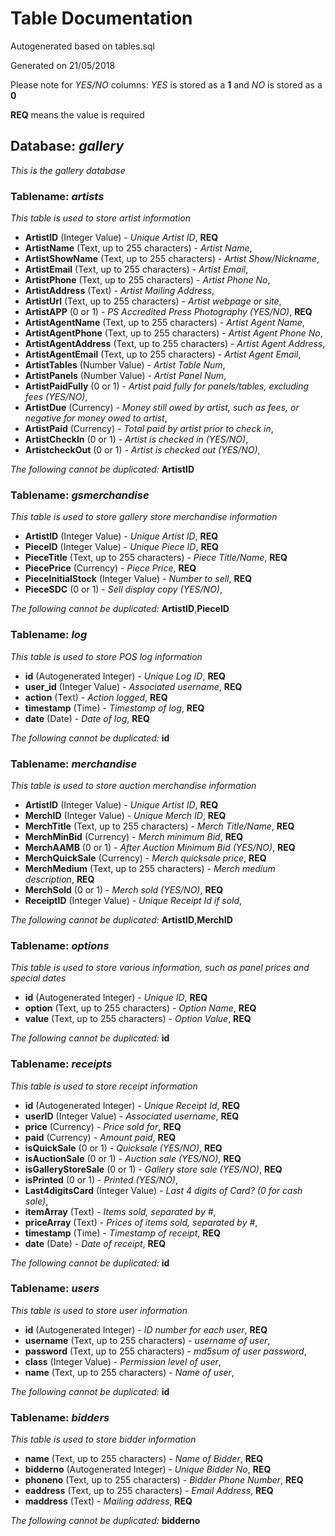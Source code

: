 # Table Documentation
Autogenerated based on tables.sql

Generated on 21/05/2018

Please note for *YES/NO* columns: *YES* is stored as a **1** and *NO* is stored as a **0**

**REQ** means the value is required

## **Database:** *gallery*

*This is the gallery database*


### **Tablename:** *artists*

*This table is used to store artist information*

* **ArtistID** (Integer Value) - *Unique Artist ID*, **REQ**
* **ArtistName** (Text, up to 255 characters) - *Artist Name*,
* **ArtistShowName** (Text, up to 255 characters) - *Artist Show/Nickname*,
* **ArtistEmail** (Text, up to 255 characters) - *Artist Email*,
* **ArtistPhone** (Text, up to 255 characters) - *Artist Phone No*,
* **ArtistAddress** (Text) - *Artist Mailing Address*,
* **ArtistUrl** (Text, up to 255 characters) - *Artist webpage or site*,
* **ArtistAPP** (0 or 1) - *PS Accredited Press Photography (YES/NO)*, **REQ**
* **ArtistAgentName** (Text, up to 255 characters) - *Artist Agent Name*,
* **ArtistAgentPhone** (Text, up to 255 characters) - *Artist Agent Phone No*,
* **ArtistAgentAddress** (Text, up to 255 characters) - *Artist Agent Address*,
* **ArtistAgentEmail** (Text, up to 255 characters) - *Artist Agent Email*,
* **ArtistTables** (Number Value) - *Artist Table Num*,
* **ArtistPanels** (Number Value) - *Artist Panel Num*,
* **ArtistPaidFully** (0 or 1) - *Artist paid fully for panels/tables, excluding fees (YES/NO)*,
* **ArtistDue** (Currency) - *Money still owed by artist, such as fees, or negative for money owed to artist*,
* **ArtistPaid** (Currency) - *Total paid by artist prior to check in*,
* **ArtistCheckIn** (0 or 1) - *Artist is checked in (YES/NO)*,
* **ArtistcheckOut** (0 or 1) - *Artist is checked out (YES/NO)*,

*The following cannot be duplicated:* **ArtistID**

### **Tablename:** *gsmerchandise*

*This table is used to store gallery store merchandise information*

* **ArtistID** (Integer Value) - *Unique Artist ID*, **REQ**
* **PieceID** (Integer Value) - *Unique Piece ID*, **REQ**
* **PieceTitle** (Text, up to 255 characters) - *Piece Title/Name*, **REQ**
* **PiecePrice** (Currency) - *Piece Price*, **REQ**
* **PieceInitialStock** (Integer Value) - *Number to sell*, **REQ**
* **PieceSDC** (0 or 1) - *Sell display copy (YES/NO)*,

*The following cannot be duplicated:* **ArtistID**,**PieceID**

### **Tablename:** *log*

*This table is used to store POS log information*

* **id** (Autogenerated Integer) - *Unique Log ID*, **REQ**
* **user_id** (Integer Value) - *Associated username*, **REQ**
* **action** (Text) - *Action logged*, **REQ**
* **timestamp** (Time) - *Timestamp of log*, **REQ**
* **date** (Date) - *Date of log*, **REQ**

*The following cannot be duplicated:* **id**

### **Tablename:** *merchandise*

*This table is used to store auction merchandise information*

* **ArtistID** (Integer Value) - *Unique Artist ID*, **REQ**
* **MerchID** (Integer Value) - *Unique Merch ID*, **REQ**
* **MerchTitle** (Text, up to 255 characters) - *Merch Title/Name*, **REQ**
* **MerchMinBid** (Currency) - *Merch minimum Bid*, **REQ**
* **MerchAAMB** (0 or 1) - *After Auction Minimum Bid (YES/NO)*, **REQ**
* **MerchQuickSale** (Currency) - *Merch quicksale price*, **REQ**
* **MerchMedium** (Text, up to 255 characters) - *Merch medium description*, **REQ**
* **MerchSold** (0 or 1) - *Merch sold (YES/NO)*, **REQ**
* **ReceiptID** (Integer Value) - *Unique Receipt Id if sold*,

*The following cannot be duplicated:* **ArtistID**,**MerchID**

### **Tablename:** *options*

*This table is used to store various information, such as panel prices and special dates*

* **id** (Autogenerated Integer) - *Unique ID*, **REQ**
* **option** (Text, up to 255 characters) - *Option Name*, **REQ**
* **value** (Text, up to 255 characters) - *Option Value*, **REQ**

*The following cannot be duplicated:* **id**

### **Tablename:** *receipts*

*This table is used to store receipt information*

* **id** (Autogenerated Integer) - *Unique Receipt Id*, **REQ**
* **userID** (Integer Value) - *Associated username*, **REQ**
* **price** (Currency) - *Price sold for*, **REQ**
* **paid** (Currency) - *Amount paid*, **REQ**
* **isQuickSale** (0 or 1) - *Quicksale (YES/NO)*, **REQ**
* **isAuctionSale** (0 or 1) - *Auction sale (YES/NO)*, **REQ**
* **isGalleryStoreSale** (0 or 1) - *Gallery store sale (YES/NO)*, **REQ**
* **isPrinted** (0 or 1) - *Printed (YES/NO)*,
* **Last4digitsCard** (Integer Value) - *Last 4 digits of Card? (0 for cash sale)*,
* **itemArray** (Text) - *Items sold, separated by #*,
* **priceArray** (Text) - *Prices of items sold, separated by #*,
* **timestamp** (Time) - *Timestamp of receipt*, **REQ**
* **date** (Date) - *Date of receipt*, **REQ**

*The following cannot be duplicated:* **id**

### **Tablename:** *users*

*This table is used to store user information*

* **id** (Autogenerated Integer) - *ID number for each user*, **REQ**
* **username** (Text, up to 255 characters) - *username of user*,
* **password** (Text, up to 255 characters) - *md5sum of user password*,
* **class** (Integer Value) - *Permission level of user*,
* **name** (Text, up to 255 characters) - *Name of user*,

*The following cannot be duplicated:* **id**

### **Tablename:** *bidders*

*This table is used to store bidder information*

* **name** (Text, up to 255 characters) - *Name of Bidder*, **REQ**
* **bidderno** (Autogenerated Integer) - *Unique Bidder No*, **REQ**
* **phoneno** (Text, up to 255 characters) - *Bidder Phone Number*, **REQ**
* **eaddress** (Text, up to 255 characters) - *Email Address*, **REQ**
* **maddress** (Text) - *Mailing address*, **REQ**

*The following cannot be duplicated:* **bidderno**
